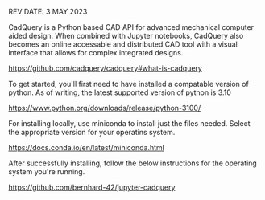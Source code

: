 REV DATE: 3 MAY 2023

CadQuery is a Python based CAD API for advanced mechanical computer aided design. 
When combined with Jupyter notebooks, CadQuery also becomes an online accessable and distributed CAD tool with a
visual interface that allows for complex integrated designs. 

https://github.com/cadquery/cadquery#what-is-cadquery


To get started, you'll first need to have installed a compatable version of python. As of writing, the latest supported 
version of python is 3.10

https://www.python.org/downloads/release/python-3100/

For installing locally, use miniconda to install just the files needed. Select the appropriate version for your operatins system.

https://docs.conda.io/en/latest/miniconda.html

After successfully installing, follow the below instructions for the operating system you're running. 

https://github.com/bernhard-42/jupyter-cadquery

